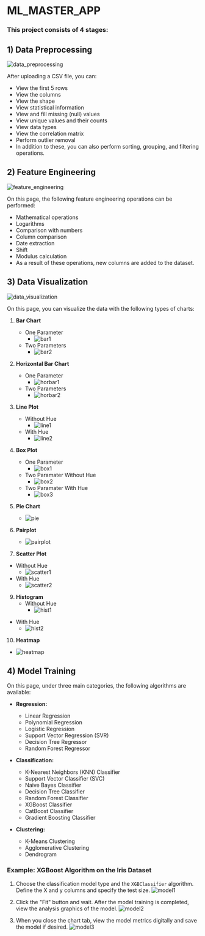 # ML_MASTER_APP

### This project consists of 4 stages:

## 1) Data Preprocessing

![data_preprocessing](https://github.com/bedirhan420/ML_MASTER_APP/blob/main/IMAGES/data_preprocessing.png?raw=true)

After uploading a CSV file, you can:

- View the first 5 rows
- View the columns
- View the shape
- View statistical information
- View and fill missing (null) values
- View unique values and their counts
- View data types
- View the correlation matrix
- Perform outlier removal
- In addition to these, you can also perform sorting, grouping, and filtering operations.

## 2) Feature Engineering

![feature_engineering](https://github.com/bedirhan420/ML_MASTER_APP/blob/main/IMAGES/feature_engineering.png?raw=true)

On this page, the following feature engineering operations can be performed:

- Mathematical operations
- Logarithms
- Comparison with numbers
- Column comparison
- Date extraction
- Shift
- Modulus calculation
- As a result of these operations, new columns are added to the dataset.

## 3) Data Visualization

![data_visualization](https://github.com/bedirhan420/ML_MASTER_APP/blob/main/IMAGES/data_visualization.png?raw=true)

On this page, you can visualize the data with the following types of charts:

1. **Bar Chart**
   - One Parameter
     - ![bar1](https://github.com/bedirhan420/ML_MASTER_APP/blob/main/IMAGES/bar1.png?raw=true)
   - Two Parameters
     - ![bar2](https://github.com/bedirhan420/ML_MASTER_APP/blob/main/IMAGES/bar2.png?raw=true)

2. **Horizontal Bar Chart**
   - One Parameter
     - ![horbar1](https://github.com/bedirhan420/ML_MASTER_APP/blob/main/IMAGES/horbar1.png?raw=true)
   - Two Parameters
     - ![horbar2](https://github.com/bedirhan420/ML_MASTER_APP/blob/main/IMAGES/horbar2.png?raw=true)

3. **Line Plot**
   - Without Hue
     - ![line1](https://github.com/bedirhan420/ML_MASTER_APP/blob/main/IMAGES/line1.png?raw=true)
   - With Hue
     - ![line2](https://github.com/bedirhan420/ML_MASTER_APP/blob/main/IMAGES/line2.png?raw=true)

5. **Box Plot**
   - One Parameter
     - ![box1](https://github.com/bedirhan420/ML_MASTER_APP/blob/main/IMAGES/box1.png?raw=true)
   - Two Paramater Without Hue
     - ![box2](https://github.com/bedirhan420/ML_MASTER_APP/blob/main/IMAGES/box2.png?raw=true)
   - Two Paramater With Hue
     - ![box3](https://github.com/bedirhan420/ML_MASTER_APP/blob/main/IMAGES/box3.png?raw=true)

6. **Pie Chart**
   - ![pie](https://github.com/bedirhan420/ML_MASTER_APP/blob/main/IMAGES/pie_chart.png?raw=true)

7. **Pairplot**
   - ![pairplot](https://github.com/bedirhan420/ML_MASTER_APP/blob/main/IMAGES/pairplot.png?raw=true)

8. **Scatter Plot**
  - Without Hue
     - ![scatter1](https://github.com/bedirhan420/ML_MASTER_APP/blob/main/IMAGES/scatter1.png?raw=true)
  - With Hue
     - ![scatter2](https://github.com/bedirhan420/ML_MASTER_APP/blob/main/IMAGES/scatter2.png?raw=true)

9. **Histogram**
   - Without Hue
     - ![hist1](https://github.com/bedirhan420/ML_MASTER_APP/blob/main/IMAGES/hist1.png?raw=true)
  - With Hue
     - ![hist2](https://github.com/bedirhan420/ML_MASTER_APP/blob/main/IMAGES/hist2.png?raw=true)

10. **Heatmap**
   - ![heatmap](https://github.com/bedirhan420/ML_MASTER_APP/blob/main/IMAGES/heatmap.png?raw=true)

## 4) Model Training

On this page, under three main categories, the following algorithms are available:

- **Regression:**
  - Linear Regression
  - Polynomial Regression
  - Logistic Regression
  - Support Vector Regression (SVR)
  - Decision Tree Regressor
  - Random Forest Regressor

- **Classification:**
  - K-Nearest Neighbors (KNN) Classifier
  - Support Vector Classifier (SVC)
  - Naive Bayes Classifier
  - Decision Tree Classifier
  - Random Forest Classifier
  - XGBoost Classifier
  - CatBoost Classifier
  - Gradient Boosting Classifier

- **Clustering:**
  - K-Means Clustering
  - Agglomerative Clustering
  - Dendrogram

### Example: XGBoost Algorithm on the Iris Dataset

1. Choose the classification model type and the `XGBClassifier` algorithm. Define the X and y columns and specify the test size.
   ![model1](https://github.com/bedirhan420/ML_MASTER_APP/blob/main/IMAGES/model1.png?raw=true)

2. Click the "Fit" button and wait. After the model training is completed, view the analysis graphics of the model.
   ![model2](https://github.com/bedirhan420/ML_MASTER_APP/blob/main/IMAGES/model3.png?raw=true)

3. When you close the chart tab, view the model metrics digitally and save the model if desired.
   ![model3](https://github.com/bedirhan420/ML_MASTER_APP/blob/main/IMAGES/model2.png?raw=true)
